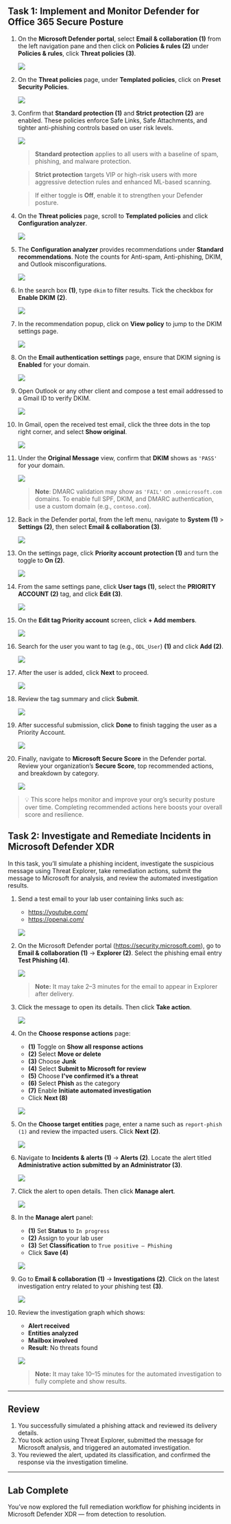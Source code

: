 ## Task 1: Implement and Monitor Defender for Office 365 Secure Posture

1. On the **Microsoft Defender portal**, select **Email & collaboration (1)** from the left navigation pane and then click on **Policies & rules (2)** under **Policies & rules**, click **Threat policies (3)**.

   ![](./media/rd_day1_ex3_t1_1.png)

3. On the **Threat policies** page, under **Templated policies**, click on **Preset Security Policies**.
  
   ![](./media/rd_day1_ex3_t1_cor1.png)

1. Confirm that **Standard protection (1)** and **Strict protection (2)** are enabled. These policies enforce Safe Links, Safe Attachments, and tighter anti-phishing controls based on user risk levels.

   ![](./media/cord1e1_3.png)

   > **Standard protection** applies to all users with a baseline of spam, phishing, and malware protection.

   > **Strict protection** targets VIP or high-risk users with more aggressive detection rules and enhanced ML-based scanning.

   > If either toggle is **Off**, enable it to strengthen your Defender posture.

1. On the **Threat policies** page, scroll to **Templated policies** and click **Configuration analyzer**.
  
   ![](./media/rd_day1_ex3_t1_2.png)

1. The **Configuration analyzer** provides recommendations under **Standard recommendations**. Note the counts for Anti-spam, Anti-phishing, DKIM, and Outlook misconfigurations.
  
   ![](./media/rd_day1_ex3_t1_3.png)

1. In the search box **(1)**, type `dkim` to filter results. Tick the checkbox for **Enable DKIM** **(2)**.
  
   ![](./media/rd_day1_ex3_t1_4.png)

1. In the recommendation popup, click on **View policy** to jump to the DKIM settings page.
  
   ![](./media/rd_day1_ex3_t1_5.png)

1. On the **Email authentication settings** page, ensure that DKIM signing is **Enabled** for your domain.
  
   ![](./media/rd_day1_ex3_t1_6.png)

1. Open Outlook or any other client and compose a test email addressed to a Gmail ID to verify DKIM.
  
   ![](./media/rd_day1_ex3_t1_7.png)

1. In Gmail, open the received test email, click the three dots in the top right corner, and select **Show original**.
  
   ![](./media/rd_day1_ex3_t1_8.png)

1. Under the **Original Message** view, confirm that **DKIM** shows as `'PASS'` for your domain.
  
    ![](./media/rd_day1_ex3_t1_9.png)

    > **Note**: DMARC validation may show as `'FAIL'` on `.onmicrosoft.com` domains. To enable full SPF, DKIM, and DMARC authentication, use a custom domain (e.g., `contoso.com`).

1. Back in the Defender portal, from the left menu, navigate to **System (1)** > **Settings (2)**, then select **Email & collaboration (3)**.
  
    ![](./media/rd_day1_ex3_t1_10.png)

1. On the settings page, click **Priority account protection (1)** and turn the toggle to **On (2)**.
  
    ![](./media/rd_day1_ex3_t1_11.png)

1. From the same settings pane, click **User tags (1)**, select the **PRIORITY ACCOUNT (2)** tag, and click **Edit (3)**.
  
    ![](./media/rd_day1_ex3_t1_12.png)

1. On the **Edit tag Priority account** screen, click **+ Add members**.
  
    ![](./media/rd_day1_ex3_t1_13.png)

1. Search for the user you want to tag (e.g., `ODL_User`) **(1)** and click **Add (2)**.
  
    ![](./media/rd_day1_ex3_t1_14.png)

1. After the user is added, click **Next** to proceed.
  
    ![](./media/rd_day1_ex3_t1_15.png)

1. Review the tag summary and click **Submit**.
  
    ![](./media/rd_day1_ex3_t1_16.png)

1. After successful submission, click **Done** to finish tagging the user as a Priority Account.
  
    ![](./media/rd_day1_ex3_t1_17.png)

1. Finally, navigate to **Microsoft Secure Score** in the Defender portal. Review your organization’s **Secure Score**, top recommended actions, and breakdown by category.
  
    ![](./media/rd_day1_ex3_t1_18.png)

> 💡 This score helps monitor and improve your org’s security posture over time. Completing recommended actions here boosts your overall score and resilience.

## Task 2: Investigate and Remediate Incidents in Microsoft Defender XDR

In this task, you’ll simulate a phishing incident, investigate the suspicious message using Threat Explorer, take remediation actions, submit the message to Microsoft for analysis, and review the automated investigation results.

1. Send a test email to your lab user containing links such as:

   - https://youtube.com/  
   - https://openai.com/  

   ![](./media/rd_day1_ex3_t2_1.png)

1. On the Microsoft Defender portal (https://security.microsoft.com), go to **Email & collaboration (1)** → **Explorer (2)**. Select the phishing email entry **Test Phishing (4)**.

   ![](./media/rd_day1_ex3_t2_2.png)

   > **Note:** It may take 2–3 minutes for the email to appear in Explorer after delivery.

1. Click the message to open its details. Then click **Take action**.

   ![](./media/rd_day1_ex3_t2_3.png)

1. On the **Choose response actions** page:

   - **(1)** Toggle on **Show all response actions**  
   - **(2)** Select **Move or delete**  
   - **(3)** Choose **Junk**  
   - **(4)** Select **Submit to Microsoft for review**  
   - **(5)** Choose **I've confirmed it’s a threat**  
   - **(6)** Select **Phish** as the category  
   - **(7)** Enable **Initiate automated investigation**  
   - Click **Next (8)**

   ![](./media/rd_day1_ex3_t2_4.png)

1. On the **Choose target entities** page, enter a name such as `report-phish (1)` and review the impacted users. Click **Next (2)**.

   ![](./media/rd_day1_ex3_t2_5.png)

1. Navigate to **Incidents & alerts (1)** → **Alerts (2)**. Locate the alert titled **Administrative action submitted by an Administrator (3)**.

   ![](./media/rd_day1_ex3_t2_6.png)

1. Click the alert to open details. Then click **Manage alert**.

   ![](./media/rd_day1_ex3_t2_7.png)

1. In the **Manage alert** panel:

   - **(1)** Set **Status** to `In progress`  
   - **(2)** Assign to your lab user  
   - **(3)** Set **Classification** to `True positive – Phishing`  
   - Click **Save (4)**

   ![](./media/rd_day1_ex3_t2_8.png)

1. Go to **Email & collaboration (1)** → **Investigations (2)**. Click on the latest investigation entry related to your phishing test **(3)**.

   ![](./media/rd_day1_ex3_t2_9.png)

1. Review the investigation graph which shows:

    - **Alert received**  
    - **Entities analyzed**  
    - **Mailbox involved**  
    - **Result**: No threats found

    ![](./media/rd_day1_ex3_t2_10.png)

    > **Note:** It may take 10–15 minutes for the automated investigation to fully complete and show results.

---

## Review

1. You successfully simulated a phishing attack and reviewed its delivery details.  
2. You took action using Threat Explorer, submitted the message for Microsoft analysis, and triggered an automated investigation.  
3. You reviewed the alert, updated its classification, and confirmed the response via the investigation timeline.

---

## Lab Complete

You’ve now explored the full remediation workflow for phishing incidents in Microsoft Defender XDR — from detection to resolution.

